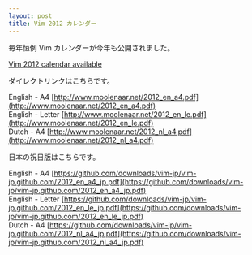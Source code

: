 ```yaml
---
layout: post
title: Vim 2012 カレンダー
---
```


毎年恒例 Vim カレンダーが今年も公開されました。

[Vim 2012 calendar available](http://groups.google.com/group/vim_announce/browse_thread/thread/ce04aaf15fba0c85)

ダイレクトリンクはこちらです。

English - A4     [http://www.moolenaar.net/2012_en_a4.pdf](http://www.moolenaar.net/2012_en_a4.pdf)<br />
English - Letter [http://www.moolenaar.net/2012_en_le.pdf](http://www.moolenaar.net/2012_en_le.pdf)<br />
Dutch - A4       [http://www.moolenaar.net/2012_nl_a4.pdf](http://www.moolenaar.net/2012_nl_a4.pdf)<br />

日本の祝日版はこちらです。

English - A4     [https://github.com/downloads/vim-jp/vim-jp.github.com/2012_en_a4_jp.pdf](https://github.com/downloads/vim-jp/vim-jp.github.com/2012_en_a4_jp.pdf)<br />
English - Letter [https://github.com/downloads/vim-jp/vim-jp.github.com/2012_en_le_jp.pdf](https://github.com/downloads/vim-jp/vim-jp.github.com/2012_en_le_jp.pdf)<br />
Dutch - A4       [https://github.com/downloads/vim-jp/vim-jp.github.com/2012_nl_a4_jp.pdf](https://github.com/downloads/vim-jp/vim-jp.github.com/2012_nl_a4_jp.pdf)<br />

